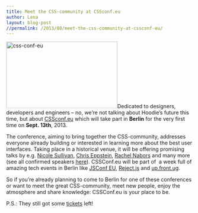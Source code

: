 ```yaml
---
title: Meet the CSS-community at CSSconf.eu
author: Lena
layout: blog-post
//permalink: /2013/08/meet-the-css-community-at-cssconf-eu/
---
```

<img class="wp-image-372 alignleft" alt="css-conf-eu" src="/dist/blog/2013/08/css-conf-eu.png" width="300" height="180" />Dedicated to designers, developers and engineers &#8211; no, we&#8217;re not talking about Hoodie&#8217;s future this time, but about <a href="http://2013.cssconf.eu/" target="_blank">CSSconf.eu</a> which will take part in **Berlin** for the very first time on **Sept. 13th**, 2013.

The conference, aiming to bring together the CSS-community, addresses everyone already building or interested in learning more about the best user interfaces. Taking place in a historical venue, it will be offering promising talks by e.g. <a href="https://twitter.com/stubbornella" target="_blank">Nicole Sullivan</a>, <a href="http://twitter.com/chriseppstein" target="_blank">Chris Eppstein</a>, <a href="http://twitter.com/rachelnabors" target="_blank">Rachel Nabors</a> and many more (see all confirmed speakers <a href="http://2013.cssconf.eu/speakers/" target="_blank">here</a>). CSSConf.eu will be part of  a week full of amazing tech events in Berlin like <a href="http://2013.jsconf.eu/" target="_blank">JSConf EU</a>, <a href="http://rejectjs.org/" target="_blank">Reject.js</a> and <a href="http://up.front.ug/" target="_blank">up.front.ug</a>.

So if you&#8217;re already planning to come to Berlin for one of these conferences or want to meet the great CSS-community, meet new people, enjoy the atmosphere and share knowledge: CSSConf.eu is your place to be.

P.S.: They still got some <a href="https://tito.io/cssconfeu/cssconf-eu" target="_blank">tickets</a> left!
